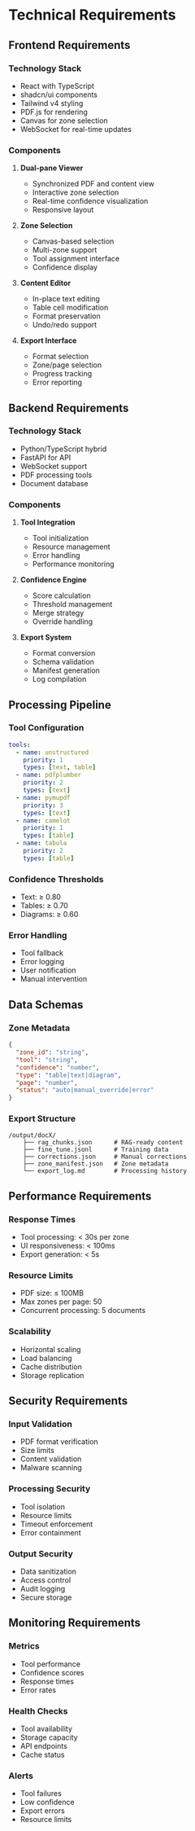# Technical Requirements

## Frontend Requirements

### Technology Stack
- React with TypeScript
- shadcn/ui components
- Tailwind v4 styling
- PDF.js for rendering
- Canvas for zone selection
- WebSocket for real-time updates

### Components
1. **Dual-pane Viewer**
   - Synchronized PDF and content view
   - Interactive zone selection
   - Real-time confidence visualization
   - Responsive layout

2. **Zone Selection**
   - Canvas-based selection
   - Multi-zone support
   - Tool assignment interface
   - Confidence display

3. **Content Editor**
   - In-place text editing
   - Table cell modification
   - Format preservation
   - Undo/redo support

4. **Export Interface**
   - Format selection
   - Zone/page selection
   - Progress tracking
   - Error reporting

## Backend Requirements

### Technology Stack
- Python/TypeScript hybrid
- FastAPI for API
- WebSocket support
- PDF processing tools
- Document database

### Components
1. **Tool Integration**
   - Tool initialization
   - Resource management
   - Error handling
   - Performance monitoring

2. **Confidence Engine**
   - Score calculation
   - Threshold management
   - Merge strategy
   - Override handling

3. **Export System**
   - Format conversion
   - Schema validation
   - Manifest generation
   - Log compilation

## Processing Pipeline

### Tool Configuration
```yaml
tools:
  - name: unstructured
    priority: 1
    types: [text, table]
  - name: pdfplumber
    priority: 2
    types: [text]
  - name: pymupdf
    priority: 3
    types: [text]
  - name: camelot
    priority: 1
    types: [table]
  - name: tabula
    priority: 2
    types: [table]
```

### Confidence Thresholds
- Text: ≥ 0.80
- Tables: ≥ 0.70
- Diagrams: ≥ 0.60

### Error Handling
- Tool fallback
- Error logging
- User notification
- Manual intervention

## Data Schemas

### Zone Metadata
```json
{
  "zone_id": "string",
  "tool": "string",
  "confidence": "number",
  "type": "table|text|diagram",
  "page": "number",
  "status": "auto|manual_override|error"
}
```

### Export Structure
```
/output/docX/
    ├── rag_chunks.json      # RAG-ready content
    ├── fine_tune.jsonl      # Training data
    ├── corrections.json     # Manual corrections
    ├── zone_manifest.json   # Zone metadata
    └── export_log.md        # Processing history
```

## Performance Requirements

### Response Times
- Tool processing: < 30s per zone
- UI responsiveness: < 100ms
- Export generation: < 5s

### Resource Limits
- PDF size: ≤ 100MB
- Max zones per page: 50
- Concurrent processing: 5 documents

### Scalability
- Horizontal scaling
- Load balancing
- Cache distribution
- Storage replication

## Security Requirements

### Input Validation
- PDF format verification
- Size limits
- Content validation
- Malware scanning

### Processing Security
- Tool isolation
- Resource limits
- Timeout enforcement
- Error containment

### Output Security
- Data sanitization
- Access control
- Audit logging
- Secure storage

## Monitoring Requirements

### Metrics
- Tool performance
- Confidence scores
- Response times
- Error rates

### Health Checks
- Tool availability
- Storage capacity
- API endpoints
- Cache status

### Alerts
- Tool failures
- Low confidence
- Export errors
- Resource limits 